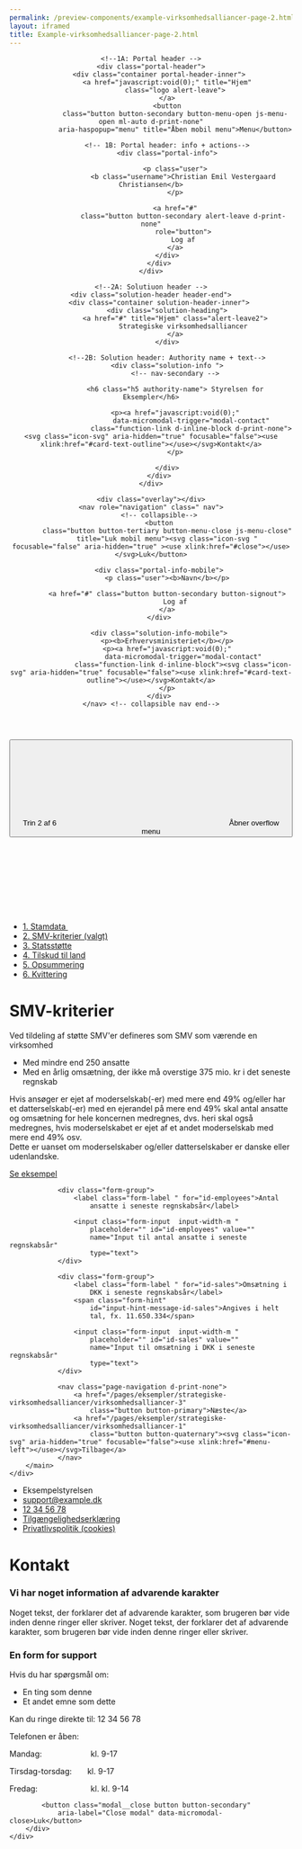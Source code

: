 ```yaml
--- 
permalink: /preview-components/example-virksomhedsalliancer-page-2.html
layout: iframed 
title: Example-virksomhedsalliancer-page-2.html
---
```

<header class="header" role="banner">

    <!--1A: Portal header -->
    <div class="portal-header">
        <div class="container portal-header-inner">
            <a href="javascript:void(0);" title="Hjem"
                class="logo alert-leave">
            </a>
            <button
                class="button button-secondary button-menu-open js-menu-open ml-auto d-print-none"
                aria-haspopup="menu" title="Åben mobil menu">Menu</button>

            <!-- 1B: Portal header: info + actions-->
            <div class="portal-info">

                <p class="user">
                    <b class="username">Christian Emil Vestergaard Christiansen</b>
                </p>

                <a href="#"
                    class="button button-secondary alert-leave d-print-none"
                    role="button">
                    Log af
                </a>
            </div>
        </div>
    </div>

    <!--2A: Solutiuon header -->
    <div class="solution-header header-end">
        <div class="container solution-header-inner">
            <div class="solution-heading">
                <a href="#" title="Hjem" class="alert-leave2">
                    Strategiske virksomhedsalliancer
                </a>
            </div>

            <!--2B: Solution header: Authority name + text-->
            <div class="solution-info ">
                <!-- nav-secondary -->

                <h6 class="h5 authority-name"> Styrelsen for Eksempler</h6>

                <p><a href="javascript:void(0);"
                        data-micromodal-trigger="modal-contact"
                        class="function-link d-inline-block d-print-none"><svg class="icon-svg" aria-hidden="true" focusable="false"><use xlink:href="#card-text-outline"></use></svg>Kontakt</a>
                </p>

            </div>
        </div>
    </div>

    <div class="overlay"></div>
    <nav role="navigation" class=" nav">
        <!-- collapsible-->
        <button
            class="button button-tertiary button-menu-close js-menu-close"
            title="Luk mobil menu"><svg class="icon-svg "  focusable="false" aria-hidden="true" ><use xlink:href="#close"></use></svg>Luk</button>

        <div class="portal-info-mobile">
            <p class="user"><b>Navn</b></p>

            <a href="#" class="button button-secondary button-signout">
                Log af
            </a>
        </div>

        <div class="solution-info-mobile">
            <p><b>Erhvervsministeriet</b></p>
            <p><a href="javascript:void(0);"
                    data-micromodal-trigger="modal-contact"
                    class="function-link d-inline-block"><svg class="icon-svg" aria-hidden="true" focusable="false"><use xlink:href="#card-text-outline"></use></svg>Kontakt</a>
            </p>
        </div>
    </nav> <!-- collapsible nav end-->
</header>

<div class="container page-container">
    <div class="row">
        <aside class="col-12 col-lg-3 sidebar-col">
            <div
                class="overflow-menu  overflow-menu--open-right overflow-menu--lg-no-responsive">
                <button class="button-overflow-menu js-dropdown "
                    data-js-target="#overflow4" aria-haspopup="true"
                    aria-expanded="false">
                    Trin 2 af 6
                    <svg class="icon-svg" aria-hidden="true" focusable="false"><use xlink:href="#menu-down"></use></svg>
                    <span class="sr-only">Åbner overflow menu</span>
                </button>
                <div class="overflow-menu-inner" id="overflow4"
                    aria-hidden="true">
                    <ul class="sidenav-list sidenav-list-locked">
                        <li>
                            <a
                                href="/pages/eksempler/strategiske-virksomhedsalliancer/virksomhedsalliancer-1">
                                1. Stamdata
                                <span class="sidenav-icon">
                                    <svg class="icon-svg" aria-hidden="true" focusable="false"><use xlink:href="#check"></use></svg>
                                </span>
                            </a>
                        </li>
                        <li>
                            <a href="/pages/eksempler/strategiske-virksomhedsalliancer/virksomhedsalliancer-2"
                                class="active">
                                2. SMV-kriterier (valgt)
                            </a>
                        </li>
                        <li>
                            <a
                                href="/pages/eksempler/strategiske-virksomhedsalliancer/virksomhedsalliancer-3">
                                3. Statsstøtte
                            </a>
                        </li>
                        <li>
                            <a
                                href="/pages/eksempler/strategiske-virksomhedsalliancer/virksomhedsalliancer-4">
                                4. Tilskud til land
                            </a>
                        </li>
                        <li class="disabled">
                            <a href="javascript:void(0)" disabled
                                tab-index="-1" aria-disabled="true">
                                5. Opsummering
                            </a>
                        </li>
                        <li class="disabled">
                            <a href="javascript:void(0)" disabled
                                tab-index="-1" aria-disabled="true">
                                6. Kvittering
                            </a>
                        </li>
                    </ul>
                </div>
            </div>
        </aside>
        <main class="col-12 col-lg-9" id="main-content">
            <h1>SMV-kriterier</h1>
            <p class="font-lead">Ved tildeling af støtte SMV'er defineres
                som SMV som værende en virksomhed</p>
            <ul>
                <li class="font-lead mt-4 mb-4">Med mindre end 250 ansatte
                </li>
                <li class="font-lead mt-4 mb-4">Med en årlig omsætning, der
                    ikke må overstige 375 mio. kr i det seneste regnskab
                </li>
            </ul>
            <p class="mt-6">Hvis ansøger er ejet af moderselskab(-er) med
                mere end 49% og/eller har et datterselskab(-er) med en
                ejerandel på mere end 49% skal antal ansatte og omsætning
                for hele koncernen medregnes, dvs. heri skal også
                medregnes, hvis moderselskabet er ejet af et andet
                moderselskab med mere end 49%
                osv.<br>Dette er uanset om moderselskaber og/eller datterselskaber er danske eller udenlandske.</p>
                <a href="#" class="5">Se eksempel</a>

                <div class="form-group">
                    <label class="form-label " for="id-employees">Antal
                        ansatte i seneste regnskabsår</label>

                    <input class="form-input  input-width-m "
                        placeholder="" id="id-employees" value=""
                        name="Input til antal ansatte i seneste regnskabsår"
                        type="text">
                </div>

                <div class="form-group">
                    <label class="form-label " for="id-sales">Omsætning i
                        DKK i seneste regnskabsår</label>
                    <span class="form-hint"
                        id="input-hint-message-id-sales">Angives i helt
                        tal, fx. 11.650.334</span>

                    <input class="form-input  input-width-m "
                        placeholder="" id="id-sales" value=""
                        name="Input til omsætning i DKK i seneste regnskabsår"
                        type="text">
                </div>

                <nav class="page-navigation d-print-none">
                    <a href="/pages/eksempler/strategiske-virksomhedsalliancer/virksomhedsalliancer-3"
                        class="button button-primary">Næste</a>
                    <a href="/pages/eksempler/strategiske-virksomhedsalliancer/virksomhedsalliancer-1"
                        class="button button-quaternary"><svg class="icon-svg" aria-hidden="true" focusable="false"><use xlink:href="#menu-left"></use></svg>Tilbage</a>
                </nav>
        </main>
    </div>
</div>

<footer>
    <div class="footer">
        <div class="container">
            <div class="align-text-left">
                <ul class="unstyled-list inline-list">
                    <li class=""><span
                            class="h5 weight-semibold">Eksempelstyrelsen</span>
                    </li>
                    <li class=""><a class="function-link"
                            href="mailto:support@example.dk">support@example.dk</a>
                    </li>
                    <li class=""><a class="function-link"
                            href="tel:12 34 56 78">12 34 56 78</a></li>
                    <li class="d-print-none"><a href="#"
                            class="function-link">Tilgængelighedserklæring</a>
                    </li>
                    <li class="d-print-none"><a href="#"
                            class="function-link">Privatlivspolitik
                            (cookies)</a></li>
                </ul>
            </div>
        </div>
    </div>
</footer>

<div class="modal" id="modal-contact" aria-hidden="true">
    <div class="modal__overlay bg-modal" tabindex="-1"
        data-micromodal-close>
        <div class="modal__container" role="dialog" aria-modal="true"
            aria-labelledby="modal-contact-1">
            <div class="modal__header">
                <h1 class="modal__title h2" id="modal-contact-1">
                    Kontakt
                </h1>
            </div>
            <div class="modal__content">
                <div class="alert alert-warning" role="alert"
                    aria-label="Beskedbox der viser en advarsel">
                    <div class="alert-body">
                        <h3 class="alert-heading">Vi har noget information
                            af advarende karakter</h3>
                        <p class="alert-text">Noget tekst, der forklarer
                            det af advarende karakter, som brugeren bør
                            vide inden denne ringer eller skriver. Noget
                            tekst, der forklarer det af advarende karakter,
                            som brugeren bør vide inden denne ringer eller
                            skriver.</p>
                    </div>
                </div>
                <h3>En form for support</h3>
                <p>Hvis du har spørgsmål om:</p>
                <ul>
                    <li>En ting som denne</li>
                    <li>Et andet emne som dette</li>
                </ul>
                <p>Kan du ringe direkte til: 12 34 56 78</p>
                <p>Telefonen er åben:</p>
                <p class="m-0">
                    Mandag:&nbsp&nbsp&nbsp&nbsp&nbsp&nbsp&nbsp&nbsp&nbsp&nbsp&nbsp&nbsp&nbsp&nbsp&nbsp&nbsp&nbsp&nbsp&nbsp&nbsp&nbsp
                    kl. 9-17</p>
                <p class="m-0">
                    Tirsdag-torsdag:&nbsp&nbsp&nbsp&nbsp&nbsp&nbsp kl. 9-17
                </p>
                <p class="m-0">
                    Fredag:&nbsp&nbsp&nbsp&nbsp&nbsp&nbsp&nbsp&nbsp&nbsp&nbsp&nbsp&nbsp&nbsp&nbsp&nbsp&nbsp&nbsp&nbsp&nbsp&nbsp&nbsp&nbsp&nbsp
                    kl. kl. 9-14</p>
            </div>

            <button class="modal__close button button-secondary"
                aria-label="Close modal" data-micromodal-close>Luk</button>
        </div>
    </div>
</div>